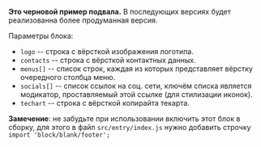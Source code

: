 **Это черновой пример подвала.** В  последующих версиях будет реализованна более продуманная версия.

Параметры блока:
* `logo` -- строка с вёрсткой изображения логотипа.
* `contacts` -- строка с вёрсткой контактных данных.
* `menus[]`  -- список строк, каждая из которых представляет вёрстку очередного столбца меню.
* `socials[]` -- список ссылок на соц. сети, ключём списка является модикатор, проставляемый этой ссылке (для стилизации иконок).
* `techart` -- строка с вёрсткой копирайта текарта.


**Замечение**: не забудьте при использовании включить этот блок в сборку, для этого в файл `src/entry/index.js` нужно добавить строчку `import 'block/blank/footer';` 
